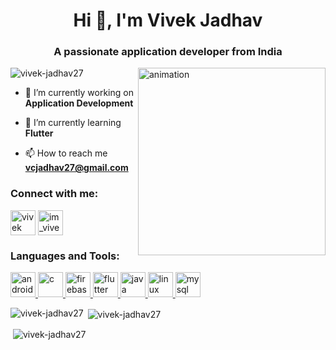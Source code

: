 <h1 align="center">Hi 👋, I'm Vivek Jadhav</h1>
<h3 align="center">A passionate application developer from India</h3>
<img align ="right" alt = "animation" width="300" src= "https://www.digisailor.com/assets/img/services-details/mobile_app_development.gif" />
<p align="left"> <img src="https://komarev.com/ghpvc/?username=vivek-jadhav27&label=Profile%20views&color=0e75b6&style=flat" alt="vivek-jadhav27" /> </p>

- 🔭 I’m currently working on **Application Development**

- 🌱 I’m currently learning  **Flutter**

- 📫 How to reach me **vcjadhav27@gmail.com**

<h3 align="left">Connect with me:</h3>
<p align="left" >
<a href="https://linkedin.com/in/vivekjadhav27" target="blank"><img align="center" src="https://www.vectorlogo.zone/logos/linkedin/linkedin-tile.svg" alt="vivek jadhav" height="40" width="40" /></a>
<a href="https://instagram.com/im_vivek_jadhav" target="blank"><img align="center" src="https://www.vectorlogo.zone/logos/instagram/instagram-icon.svg" alt="im_vivek_jadhav" height="40" width="40" /></a>

</p>

<h3 align="left">Languages and Tools:</h3>
<p align="left"> 
<a href="https://developer.android.com" target="_blank" rel="noreferrer"> <img src="https://www.vectorlogo.zone/logos/android/android-tile.svg" alt="android" width="40" height="40"/> </a> 
<a href="https://www.cprogramming.com/" target="_blank" rel="noreferrer"> <img src="https://upload.wikimedia.org/wikipedia/commons/thumb/1/18/C_Programming_Language.svg/570px-C_Programming_Language.svg.png?20201031132917" alt="c" width="40" height="40"/> </a>
<a href="https://firebase.google.com/" target="_blank" rel="noreferrer"> <img src="https://www.vectorlogo.zone/logos/firebase/firebase-icon.svg" alt="firebase" width="40" height="40"/> </a>
<a href="https://flutter.dev" target="_blank" rel="noreferrer"> <img src="https://www.vectorlogo.zone/logos/flutterio/flutterio-icon.svg" alt="flutter" width="40" height="40"/> </a>
<a href="https://www.java.com" target="_blank" rel="noreferrer"> <img src="https://www.vectorlogo.zone/logos/java/java-vertical.svg" alt="java" width="40" height="40"/> </a> 
<a href="https://www.linux.org/" target="_blank" rel="noreferrer"> <img src="https://www.vectorlogo.zone/logos/linux/linux-icon.svg" alt="linux" width="40" height="40"/> </a> 
<a href="https://www.mysql.com/" target="_blank" rel="noreferrer"> <img src="https://www.vectorlogo.zone/logos/mysql/mysql-official.svg" alt="mysql" width="40" height="40"/> </a> </p>

<p><img align="left" src="https://github-readme-stats.vercel.app/api/top-langs?username=vivek-jadhav27&show_icons=true&locale=en&layout=compact" alt="vivek-jadhav27"/></p>
<p>&nbsp;<img align="center" src="https://github-readme-stats.vercel.app/api?username=vivek-jadhav27&locale=en" alt="vivek-jadhav27" /></p>
<p>&nbsp;<img align="center" src="https://github-readme-streak-stats.herokuapp.com/?user=vivek-jadhav27&" alt="vivek-jadhav27" /></p>
